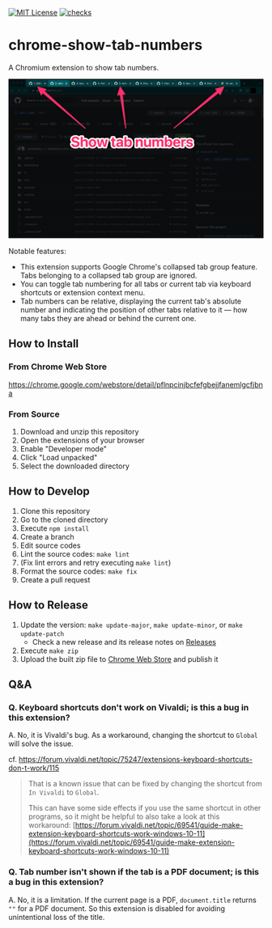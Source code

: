 [![MIT License](https://img.shields.io/badge/license-MIT-blue.svg)](LICENSE)
[![checks](https://github.com/kg8m/chrome-show-tab-numbers/actions/workflows/checks.yml/badge.svg)](https://github.com/kg8m/chrome-show-tab-numbers/actions/workflows/checks.yml)

# chrome-show-tab-numbers

A Chromium extension to show tab numbers.

![Screenshot](assets/screenshot.png)

Notable features:

- This extension supports Google Chrome's collapsed tab group feature. Tabs belonging to a collapsed tab group are ignored.
- You can toggle tab numbering for all tabs or current tab via keyboard shortcuts or extension context menu.
- Tab numbers can be relative, displaying the current tab's absolute number and indicating the position of other tabs relative to it ― how many tabs they are ahead or behind the current one.

## How to Install

### From Chrome Web Store

https://chrome.google.com/webstore/detail/pflnpcinjbcfefgbejjfanemlgcfjbna

### From Source

1. Download and unzip this repository
1. Open the extensions of your browser
1. Enable "Developer mode"
1. Click "Load unpacked"
1. Select the downloaded directory

## How to Develop

1. Clone this repository
1. Go to the cloned directory
1. Execute `npm install`
1. Create a branch
1. Edit source codes
1. Lint the source codes: `make lint`
1. (Fix lint errors and retry executing `make lint`)
1. Format the source codes: `make fix`
1. Create a pull request

## How to Release

1. Update the version: `make update-major`, `make update-minor`, or `make update-patch`
   - Check a new release and its release notes on [Releases](https://github.com/kg8m/chrome-show-tab-numbers/releases)
1. Execute `make zip`
1. Upload the built zip file to [Chrome Web Store](https://chrome.google.com/webstore/devconsole) and publish it

## Q&amp;A

### Q. Keyboard shortcuts don't work on Vivaldi; is this a bug in this extension?

A. No, it is Vivaldi's bug. As a workaround, changing the shortcut to `Global` will solve the issue.

cf. https://forum.vivaldi.net/topic/75247/extensions-keyboard-shortcuts-don-t-work/115

> That is a known issue that can be fixed by changing the shortcut from `In Vivaldi` to `Global`.
>
> This can have some side effects if you use the same shortcut in other programs, so it might be helpful to also take a look at this workaround: [https://forum.vivaldi.net/topic/69541/guide-make-extension-keyboard-shortcuts-work-windows-10-11](https://forum.vivaldi.net/topic/69541/guide-make-extension-keyboard-shortcuts-work-windows-10-11)

### Q. Tab number isn't shown if the tab is a PDF document; is this a bug in this extension?

A. No, it is a limitation. If the current page is a PDF, `document.title` returns `""` for a PDF document. So this extension is disabled for avoiding unintentional loss of the title.

